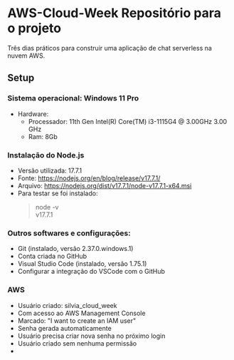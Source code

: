 # AWS-Cloud-Week Repositório para o projeto
Três dias práticos para construir uma aplicação de chat serverless na nuvem AWS.
## Setup
### Sistema operacional: Windows 11 Pro
* Hardware: 
  * Processador: 11th Gen Intel(R) Core(TM) i3-1115G4 @ 3.00GHz   3.00 GHz
  * Ram: 8Gb
### Instalação do Node.js
* Versão utilizada: 17.7.1
* Fonte: https://nodejs.org/en/blog/release/v17.7.1/
* Arquivo:  https://nodejs.org/dist/v17.7.1/node-v17.7.1-x64.msi
* Para testar se foi instalado:
    > node -v<br>
    > v17.7.1
 ### Outros softwares e configurações:
 * Git (instalado, versão 2.37.0.windows.1)
 * Conta criada no GitHub
 * Visual Studio Code (instalado, versão 1.75.1)
 * Configurar a integração do VSCode com o GitHub
### AWS
* Usuário criado: silvia_cloud_week
* Com acesso ao AWS Management Console
* Marcado: "I want to create an IAM user"
* Senha gerada automaticamente
* Usuário precisa criar nova senha no próximo login
* Usuário criado sem nenhuma permissão
* 